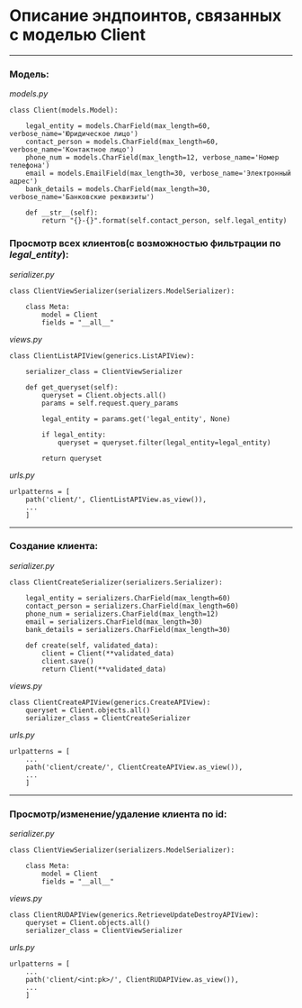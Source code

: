 # Описание эндпоинтов, связанных с моделью Client

---

### Модель:
_models.py_
```
class Client(models.Model):

    legal_entity = models.CharField(max_length=60, verbose_name='Юридическое лицо')
    contact_person = models.CharField(max_length=60, verbose_name='Контактное лицо')
    phone_num = models.CharField(max_length=12, verbose_name='Номер телефона')
    email = models.EmailField(max_length=30, verbose_name='Электронный адрес')
    bank_details = models.CharField(max_length=30, verbose_name='Банковские реквизиты')

    def __str__(self):
        return "{}-{}".format(self.contact_person, self.legal_entity)
```

### Просмотр всех клиентов(с возможностью фильтрации по _legal_entity_):
_serializer.py_
```
class ClientViewSerializer(serializers.ModelSerializer):
    
    class Meta:
        model = Client
        fields = "__all__"
```

_views.py_
```
class ClientListAPIView(generics.ListAPIView):

    serializer_class = ClientViewSerializer

    def get_queryset(self):
        queryset = Client.objects.all()
        params = self.request.query_params

        legal_entity = params.get('legal_entity', None)

        if legal_entity:
            queryset = queryset.filter(legal_entity=legal_entity)

        return queryset
```

_urls.py_
```
urlpatterns = [
    path('client/', ClientListAPIView.as_view()),
    ...
    ]
```
---

### Создание клиента:
_serializer.py_

```
class ClientCreateSerializer(serializers.Serializer):

    legal_entity = serializers.CharField(max_length=60)
    contact_person = serializers.CharField(max_length=60)
    phone_num = serializers.CharField(max_length=12)
    email = serializers.CharField(max_length=30)
    bank_details = serializers.CharField(max_length=30)

    def create(self, validated_data):
        client = Client(**validated_data)
        client.save()
        return Client(**validated_data)
```

_views.py_
```
class ClientCreateAPIView(generics.CreateAPIView):
    queryset = Client.objects.all()
    serializer_class = ClientCreateSerializer
```

_urls.py_
```
urlpatterns = [
    ...
    path('client/create/', ClientCreateAPIView.as_view()),
    ...
    ]
```
---

### Просмотр/изменение/удаление клиента по id:
_serializer.py_
```
class ClientViewSerializer(serializers.ModelSerializer):
    
    class Meta:
        model = Client
        fields = "__all__"
```
_views.py_
```
class ClientRUDAPIView(generics.RetrieveUpdateDestroyAPIView):
    queryset = Client.objects.all()
    serializer_class = ClientViewSerializer
```
_urls.py_
```
urlpatterns = [
    ...
    path('client/<int:pk>/', ClientRUDAPIView.as_view()),
    ...
    ]
```